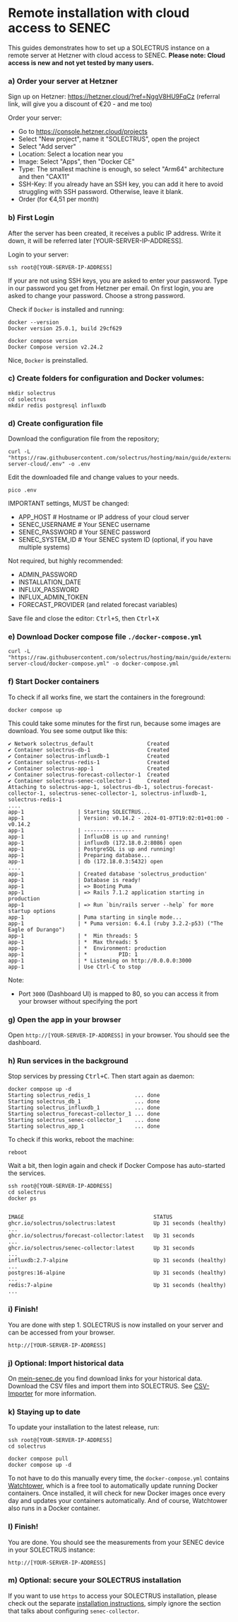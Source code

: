 # Remote installation with cloud access to SENEC

This guides demonstrates how to set up a SOLECTRUS instance on a remote server at Hetzner with cloud access to SENEC.
**Please note: Cloud access is new and not yet tested by many users.**

### a) Order your server at Hetzner

Sign up on Hetzner:
https://hetzner.cloud/?ref=NggV8HU9FqCz
(referral link, will give you a discount of €20 - and me too)

Order your server:

- Go to https://console.hetzner.cloud/projects
- Select "New project", name it "SOLECTRUS", open the project
- Select "Add server"
- Location: Select a location near you
- Image: Select "Apps", then "Docker CE"
- Type: The smallest machine is enough, so select "Arm64" architecture and then "CAX11"
- SSH-Key: If you already have an SSH key, you can add it here to avoid struggling with SSH password. Otherwise, leave it blank.
- Order (for €4,51 per month)

### b) First Login

After the server has been created, it receives a public IP address. Write it down, it will be referred later [YOUR-SERVER-IP-ADDRESS].

Login to your server:

```console
ssh root@[YOUR-SERVER-IP-ADDRESS]
```

If your are not using SSH keys, you are asked to enter your password. Type in our password you get from Hetzner per email. On first login, you are asked to change your password. Choose a strong password.

Check if `Docker` is installed and running:

```console
docker --version
Docker version 25.0.1, build 29cf629

docker compose version
Docker Compose version v2.24.2
```

Nice, `Docker` is preinstalled.

### c) Create folders for configuration and Docker volumes:

```console
mkdir solectrus
cd solectrus
mkdir redis postgresql influxdb
```

### d) Create configuration file

Download the configuration file from the repository;

```console
curl -L "https://raw.githubusercontent.com/solectrus/hosting/main/guide/external-server-cloud/.env" -o .env
```

Edit the downloaded file and change values to your needs.

```console
pico .env
```

IMPORTANT settings, MUST be changed:

- APP_HOST # Hostname or IP address of your cloud server
- SENEC_USERNAME # Your SENEC username
- SENEC_PASSWORD # Your SENEC password
- SENEC_SYSTEM_ID # Your SENEC system ID (optional, if you have multiple systems)

Not required, but highly recommended:

- ADMIN_PASSWORD
- INSTALLATION_DATE
- INFLUX_PASSWORD
- INFLUX_ADMIN_TOKEN
- FORECAST_PROVIDER (and related forecast variables)

Save file and close the editor: <kbd>Ctrl+S</kbd>, then <kbd>Ctrl+X</kbd>

### e) Download Docker compose file `./docker-compose.yml`

```console
curl -L "https://raw.githubusercontent.com/solectrus/hosting/main/guide/external-server-cloud/docker-compose.yml" -o docker-compose.yml
```

### f) Start Docker containers

To check if all works fine, we start the containers in the foreground:

```console
docker compose up
```

This could take some minutes for the first run, because some images are download. You see some output like this:

```
✔ Network solectrus_default                 Created
✔ Container solectrus-db-1                  Created
✔ Container solectrus-influxdb-1            Created
✔ Container solectrus-redis-1               Created
✔ Container solectrus-app-1                 Created
✔ Container solectrus-forecast-collector-1  Created
✔ Container solectrus-senec-collector-1     Created
Attaching to solectrus-app-1, solectrus-db-1, solectrus-forecast-collector-1, solectrus-senec-collector-1, solectrus-influxdb-1, solectrus-redis-1
....
app-1                 | Starting SOLECTRUS...
app-1                 | Version: v0.14.2 - 2024-01-07T19:02:01+01:00 - v0.14.2
app-1                 | ----------------
app-1                 | InfluxDB is up and running!
app-1                 | influxdb (172.18.0.2:8086) open
app-1                 | PostgreSQL is up and running!
app-1                 | Preparing database...
app-1                 | db (172.18.0.3:5432) open
....
app-1                 | Created database 'solectrus_production'
app-1                 | Database is ready!
app-1                 | => Booting Puma
app-1                 | => Rails 7.1.2 application starting in production
app-1                 | => Run `bin/rails server --help` for more startup options
app-1                 | Puma starting in single mode...
app-1                 | * Puma version: 6.4.1 (ruby 3.2.2-p53) ("The Eagle of Durango")
app-1                 | *  Min threads: 5
app-1                 | *  Max threads: 5
app-1                 | *  Environment: production
app-1                 | *          PID: 1
app-1                 | * Listening on http://0.0.0.0:3000
app-1                 | Use Ctrl-C to stop
```

Note:

- Port `3000` (Dashboard UI) is mapped to 80, so you can access it from your browser without specifying the port

### g) Open the app in your browser

Open `http://[YOUR-SERVER-IP-ADDRESS]` in your browser. You should see the dashboard.

### h) Run services in the background

Stop services by pressing <kbd>Ctrl+C</kbd>. Then start again as daemon:

```console
docker compose up -d
Starting solectrus_redis_1              ... done
Starting solectrus_db_1                 ... done
Starting solectrus_influxdb_1           ... done
Starting solectrus_forecast-collector_1 ... done
Starting solectrus_senec-collector_1    ... done
Starting solectrus_app_1                ... done
```

To check if this works, reboot the machine:

```console
reboot
```

Wait a bit, then login again and check if Docker Compose has auto-started the services.

```console
ssh root@[YOUR-SERVER-IP-ADDRESS]
cd solectrus
docker ps


IMAGE                                         STATUS
ghcr.io/solectrus/solectrus:latest            Up 31 seconds (healthy) ...
ghcr.io/solectrus/forecast-collector:latest   Up 31 seconds           ...
ghcr.io/solectrus/senec-collector:latest      Up 31 seconds           ...
influxdb:2.7-alpine                           Up 31 seconds (healthy) ...
postgres:16-alpine                            Up 31 seconds (healthy) ...
redis:7-alpine                                Up 31 seconds (healthy) ...
```

### i) Finish!

You are done with step 1. SOLECTRUS is now installed on your server and can be accessed from your browser.

`http://[YOUR-SERVER-IP-ADDRESS]`

### j) Optional: Import historical data

On [mein-senec.de](https://mein-senec.de) you find download links for your historical data. Download the CSV files and import them into SOLECTRUS. See [CSV-Importer](https://github.com/solectrus/csv-importer) for more information.

### k) Staying up to date

To update your installation to the latest release, run:

```console
ssh root@[YOUR-SERVER-IP-ADDRESS]
cd solectrus

docker compose pull
docker compose up -d
```

To not have to do this manually every time, the `docker-compose.yml` contains [Watchtower](https://containrrr.dev/watchtower/), which is a free tool to automatically update running Docker containers. Once installed, it will check for new Docker images once every day and updates your containers automatically. And of course, Watchtower also runs in a Docker container.

### l) Finish!

You are done. You should see the measurements from your SENEC device in your SOLECTRUS instance:

`http://[YOUR-SERVER-IP-ADDRESS]`

### m) Optional: secure your SOLECTRUS installation

If you want to use `https` to access your SOLECTRUS installation, please check out the separate [installation instructions](../external-server/README-https.md), simply ignore the section that talks about configuring `senec-collector`.
